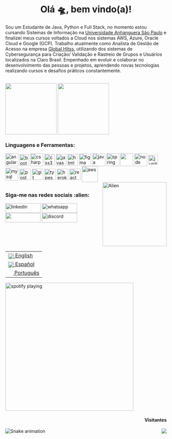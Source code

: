 <h1 align="center">Olá 🛸, bem vindo(a)! </h1>

  Sou um Estudante de Java, Python e Full Stack, no momento estou cursando Sistemas de Informação na [Universidade Anhanguera São Paulo](https://www.anhanguera.com) e finalizei meus cursos voltados a Cloud nos sistemas AWS, Azure, Oracle Cloud e Google (GCP). Trabalho atualmente como Analista de Gestão de Acesso na empresa [Global HItss](https://www.linkedin.com/company/global-hitss/mycompany/), utilizando dos sistemas de Cybersegurança para Criação/ Validação e Rastreio de Grupos e Usuários localizados na Claro Brasil. Empenhado em evoluir e colaborar no desenvolvimento das pessoas e projetos, aprendendo novas tecnologias realizando cursos e desafios práticos constantemente. 



  <br>

  <div>
  <img height="160em"   align="center" src="https://github-readme-stats.vercel.app/api?username=Matheus&show_icons=true&theme=highcontrast&include_all_commits=true&count_private=true">
  <img height="160em" align="center" src="https://github-readme-stats.vercel.app/api/top-langs/?username=Matheus&&layout=compact&hide=shell&theme=highcontrast">
  
  
  
      

  </div>
  

<div>
  <h3 align="left">Linguagens e Ferramentas:</h3>
</div>
<div>
<img align = "center" src="https://i.imgur.com/UovuoGG.png" alt="angular" width="40" height="40"/> 
<img align = "center" src="https://i.imgur.com/aSHZnoG.png" alt="bootstrap" width="30" height="35"/>
<img align = "center" src="https://i.imgur.com/OeXAPLT.png" alt="csharp" width="40" height="40"/>
<img align = "center" src="https://i.imgur.com/TLY19Q3.png" alt="css3" width="32" height="36"/>
<img align = "center" src="https://i.imgur.com/O02pplX.png" alt="javascript" width="32" height="37"/>
<img align = "center" src="https://i.imgur.com/HHwqtbv.png" alt="html" width="32" height="37"/> 
<img align = "center" src="https://i.imgur.com/nWOk023.png" alt="figma" width="38" height="38"/>
<img align = "center" src="https://i.imgur.com/g6Wg8Ey.png" alt="java" width="40" height="40"/> 
<img align = "center" src="https://i.imgur.com/emPAeK4.png" alt="spring" width="40" height="40"/> 
<img align = "center" src="https://i.imgur.com/eKV8V75.png  alt="python" width="40" height="40"/>
<img align = "center" src="https://i.imgur.com/LgigRLh.png" alt="node" width="40" height="40"/> 
<img align = "center" src="https://i.imgur.com/co3aDyw.png" alt="junit" width="30" height="30"/>                     
<img align = "center" src="https://i.imgur.com/ZNjQkom.png" alt="mysql" width="40" height="40"/> 
<img align = "center" src="https://i.imgur.com/WVuA8RH.png" alt="postman" width="35" height="35"/> 
<img align = "center" src="https://i.imgur.com/5pIevzW.png" alt="git" width="35" height="35"/> 
<img align = "center" src="https://i.imgur.com/t1oS4Pz.png" alt="typescript" width="35" height="35"/> 
<img align = "center" src="https://i.imgur.com/aQ5tyLv.png" alt="heroku" width="35" height="35"/> 
<img align = "center" src="https://i.imgur.com/YxyiXo4.png" alt="react" width="35" height="35"/>  
<img align = "center" src="https://i.imgur.com/IhS1TUg.png" alt="aws" width="50" height="50"/> 
                                                           
                                                                                            
</div>
  

  <div>
  <img align="right" alt="Alien" width="200" height="200" src="https://64.media.tumblr.com/7d6c6006d54d3f32a22badac769049e3/tumblr_inline_ojj9i5v6wV1sp1kfz_500.gifv">
    
  </div>
 
  ##
 <div>
  <h3 align="left">Siga-me nas redes sociais :alien: </h3>
<p align="left">
  
 <a href="https://www.linkedin.com/in/tomachmc/" target="blank"><img align="center" src="https://img.shields.io/badge/LinkedIn-0077B5?style=for-the-badge&logo=linkedin&logoColor=white" alt="linkedin" height="30" width="110" /></a>
<a href="https://api.whatsapp.com/send?phone=5511-" target="blank"><img align="center" src="https://img.shields.io/badge/WhatsApp-25D366?style=for-the-badge&logo=whatsapp&logoColor=white" alt="whatsapp" height="30" width="110" /></a>
[<img src="https://img.shields.io/badge/Gmail-D14836?style=for-the-badge&logo=gmail&logoColor=white" height="30" width="110" align ="center">](mailto:matheus.tomachevski@gmail.com)
<a href="https://discord.com/invite/3dzRCfbx" target="blank"><img align="center" src="https://img.shields.io/badge/Discord-7289DA?style=for-the-badge&logo=discord&logoColor=white" alt="discord" height="30" width="110" /></a>
  </div>
    <div>
    <table align="right">
 <tr><td><a href="README_us.md"><img src="https://i.imgur.com/Ja6zOUB.png" height="18.5" align="center"> English</a></td></tr>
 <tr><td><a href="README_es.md"><img src="https://i.imgur.com/aTLvLiO.png" height="18.5" align="center"> Español</a></td></tr>
 <tr><td><a href="README.md"><img src="https://i.imgur.com/0AUV6Hy.png" height="16 align="center">  Português</a></td></tr>
</table>
   </div>
  
   

[<img src="https://spotify-now-playing-kappa.vercel.app/api/spotify-playing" alt=" spotify playing" width="400" />](https://open.spotify.com/user/redzao_)
  
<div>  
  <h4 align="right"> Visitantes </h4>
  <img align="right" src="https://profile-counter.glitch.me/mtsxvc/count.svg">
   </div> 
    
  ![Snake animation](https://github.com/TomasAlric/TomasAlric/blob/output/github-contribution-grid-snake.svg) 
 
</div>
